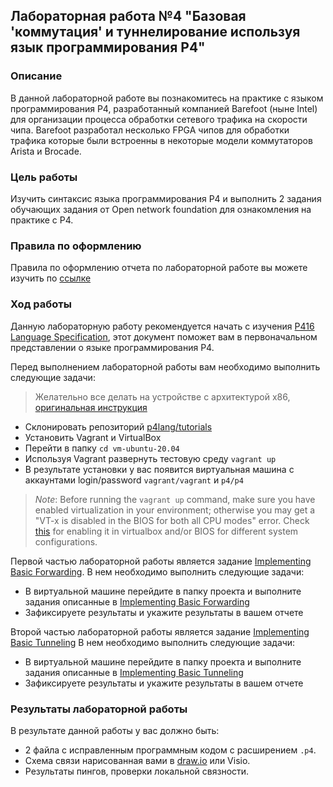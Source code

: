 ## Лабораторная работа №4 "Базовая 'коммутация' и туннелирование используя язык программирования P4"

### Описание
В данной лабораторной работе вы познакомитесь на практике с языком программирования P4, разработанный компанией Barefoot (ныне Intel) для организации процесса обработки сетевого трафика на скорости чипа. Barefoot разработал несколько FPGA чипов для обработки трафика которые были встроенны в некоторые модели коммутаторов Arista и Brocade.  

### Цель работы
Изучить синтаксис языка программирования P4 и выполнить 2 задания обучающих задания от Open network foundation для ознакомления на практике с P4.

### Правила по оформлению
Правила по оформлению отчета по лабораторной работе вы можете изучить по [ссылке](../reportdesign.md)

### Ход работы
Данную лабораторную работу рекомендуется начать с изучения [P416 Language Specification](https://p4.org/p4-spec/docs/P4-16-v1.2.3.pdf), этот документ поможет вам в первоначальном представлении о языке программирования P4.

Перед выполнением лабораторной работы вам необходимо выполнить следующие задачи:

> Желательно все делать на устройстве с архитектурой x86, [оригинальная инструкция](https://github.com/p4lang/tutorials/blob/master/README.md)  

- Склонировать репозиторий [p4lang/tutorials](https://github.com/p4lang/tutorials)
- Установить Vagrant и VirtualBox
- Перейти в папку `cd vm-ubuntu-20.04`
- Используя Vagrant развернуть тестовую среду `vagrant up`
- В результате установки у вас появится виртуальная машина с аккаунтами login/password `vagrant/vagrant` и `p4/p4`


>*Note*: Before running the `vagrant up` command, make sure you have enabled virtualization in your environment; otherwise you may get a "VT-x is disabled in the BIOS for both all CPU modes" error. Check [this](https://stackoverflow.com/questions/33304393/vt-x-is-disabled-in-the-bios-for-both-all-cpu-modes-verr-vmx-msr-all-vmx-disabl) for enabling it in virtualbox and/or BIOS for different system configurations.

Первой частью лабораторной работы является задание [Implementing Basic Forwarding](https://github.com/p4lang/tutorials/tree/master/exercises/basic).
В нем необходимо выполнить следующие задачи:
- В виртуальной машине перейдите в папку проекта и выполните задания описанные в [Implementing Basic Forwarding](https://github.com/p4lang/tutorials/tree/master/exercises/basic)
- Зафиксируете результаты и укажите результаты в вашем отчете

Второй частью лабораторной работы является задание [Implementing Basic Tunneling](https://github.com/p4lang/tutorials/tree/master/exercises/basic_tunnel)
В нем необходимо выполнить следующие задачи:
- В виртуальной машине перейдите в папку проекта и выполните задания описанные в [Implementing Basic Tunneling](https://github.com/p4lang/tutorials/tree/master/exercises/basic_tunnel)
- Зафиксируете результаты и укажите результаты в вашем отчете

### Результаты лабораторной работы
В результате данной работы у вас должно быть:

- 2 файла с исправленным программным кодом с расширением `.p4`.
- Схема связи нарисованная вами в [draw.io](https://app.diagrams.net) или Visio.
- Результаты пингов, проверки локальной связности.